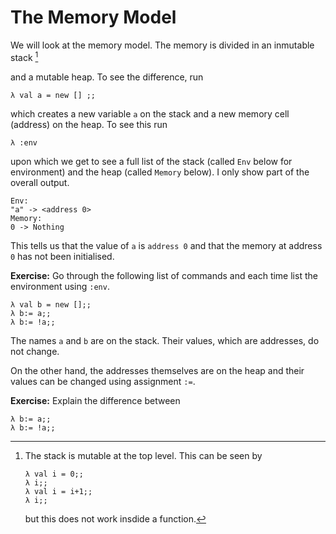 # The Memory Model

We will look at the memory model. The memory is divided in an inmutable stack [^immutable-stack] 

and a mutable heap. To see the difference, run

    λ val a = new [] ;;

which creates a new variable `a` on the stack and a new memory cell (address) on the heap. To see this run

    λ :env

upon which we get to see a full list of the stack (called `Env` below for environment) and the heap (called `Memory` below). I only show part of the overall output.

    Env:
    "a" -> <address 0>
    Memory:
    0 -> Nothing
    
This tells us that the value of `a` is `address 0` and that the memory at address `0` has not been initialised.

**Exercise:** Go through the following list of commands and each time list the environment using `:env`.

    λ val b = new [];;     
    λ b:= a;;
    λ b:= !a;;

The names `a` and `b` are on the stack. Their values, which are addresses, do not change. 

On the other hand, the addresses themselves are on the heap and their values can be changed using assignment `:=`.

**Exercise:** Explain the difference between 

    λ b:= a;;
    λ b:= !a;;

[^immutable-stack]: The stack is mutable at the top level. This can be seen by 

        λ val i = 0;;
        λ i;;
        λ val i = i+1;;
        λ i;;

    but this does not work insdide a function.